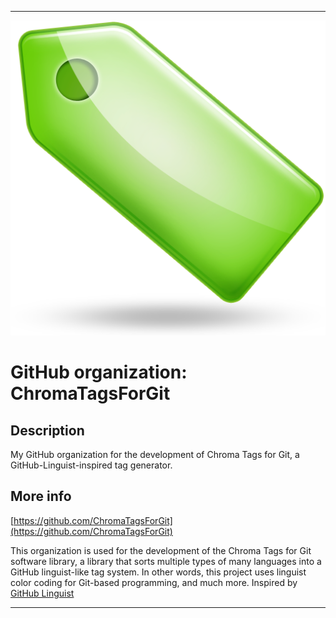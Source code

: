 
***

![GlossyGreenTagLabel.png failed to load. The file may be missing or corrupt. Check the file path for errors first.](/AdditionalInfo/1/ChromaTagsForGit/GlossyGreenTagLabel.png)

# GitHub organization: ChromaTagsForGit

## Description

My GitHub organization for the development of Chroma Tags for Git, a GitHub-Linguist-inspired tag generator.

## More info

[https://github.com/ChromaTagsForGit](https://github.com/ChromaTagsForGit)

This organization is used for the development of the Chroma Tags for Git software library, a library that sorts multiple types of many languages into a GitHub linguist-like tag system. In other words, this project uses linguist color coding for Git-based programming, and much more. Inspired by [GitHub Linguist](https://github.com/github/linguist) 
***
